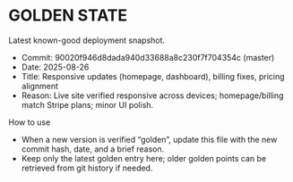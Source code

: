 # GOLDEN STATE

Latest known-good deployment snapshot.

- Commit: 90020f946d8dada940d33688a8c230f7f704354c (master)
- Date: 2025-08-26
- Title: Responsive updates (homepage, dashboard), billing fixes, pricing alignment
- Reason: Live site verified responsive across devices; homepage/billing match Stripe plans; minor UI polish.

How to use
- When a new version is verified “golden”, update this file with the new commit hash, date, and a brief reason.
- Keep only the latest golden entry here; older golden points can be retrieved from git history if needed.
